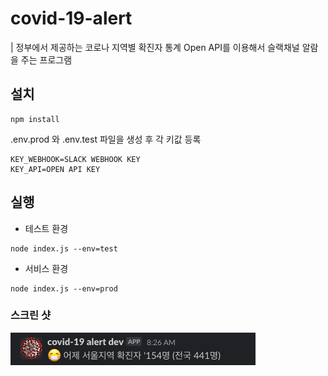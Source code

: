 # covid-19-alert

| 정부에서 제공하는 코로나 지역별 확진자 통계 Open API를 이용해서 슬랙채널 알람을 주는 프로그램

## 설치
```
npm install
```

.env.prod 와 .env.test 파일을 생성 후 각 키값 등록 
```
KEY_WEBHOOK=SLACK WEBHOOK KEY
KEY_API=OPEN API KEY
```

## 실행
* 테스트 환경 
```
node index.js --env=test
```
* 서비스 환경 
```
node index.js --env=prod
```
### 스크린 샷
<img src="https://raw.githubusercontent.com/zebra0303/covid-19-alert/master/screenshoot.png">
